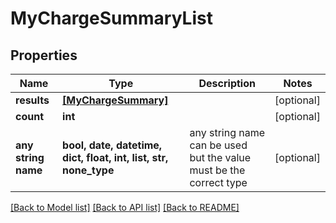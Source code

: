# MyChargeSummaryList


## Properties
Name | Type | Description | Notes
------------ | ------------- | ------------- | -------------
**results** | [**[MyChargeSummary]**](MyChargeSummary.md) |  | [optional] 
**count** | **int** |  | [optional] 
**any string name** | **bool, date, datetime, dict, float, int, list, str, none_type** | any string name can be used but the value must be the correct type | [optional]

[[Back to Model list]](../README.md#documentation-for-models) [[Back to API list]](../README.md#documentation-for-api-endpoints) [[Back to README]](../README.md)


